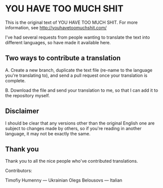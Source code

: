 # YOU HAVE TOO MUCH SHIT

This is the original text of YOU HAVE TOO MUCH SHIT. For more information, see http://youhavetoomuchshit.com/

I've had several requests from people wanting to translate the text into different languages, so have made it available here.

## Two ways to contribute a translation

A. Create a new branch, duplicate the text file (re-name to the language you're translating to), and send a pull request once your translation is complete.

B. Download the file and send your translation to me, so that I can add it to the repository myself.

## Disclaimer

I should be clear that any versions other than the original English one are subject to changes made by others, so if you're reading in another language, it may not be exactly the same.

## Thank you

Thank you to all the nice people who've contributed translations.

Contributors:

Timofiy Humenny — Ukrainian
Olegs Belousovs — Italian
